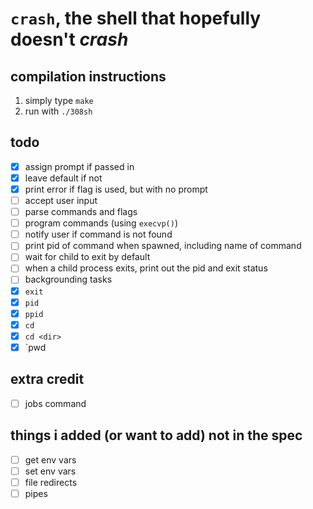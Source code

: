 # `crash`, the shell that hopefully doesn't _crash_

## compilation instructions

1. simply type `make`
2. run with `./308sh`

## todo

- [x] assign prompt if passed in
- [x] leave default if not
- [x] print error if flag is used, but with no prompt
- [ ] accept user input
- [ ] parse commands and flags
- [ ] program commands (using `execvp()`)
- [ ] notify user if command is not found
- [ ] print pid of command when spawned, including name of command
- [ ] wait for child to exit by default
- [ ] when a child process exits, print out the pid and exit status
- [ ] backgrounding tasks
- [x] `exit`
- [x] `pid`
- [x] `ppid`
- [x] `cd`
- [x] `cd <dir>`
- [x] `pwd

## extra credit

- [ ] jobs command

## things i added (or want to add) not in the spec

- [ ] get env vars
- [ ] set env vars
- [ ] file redirects
- [ ] pipes
